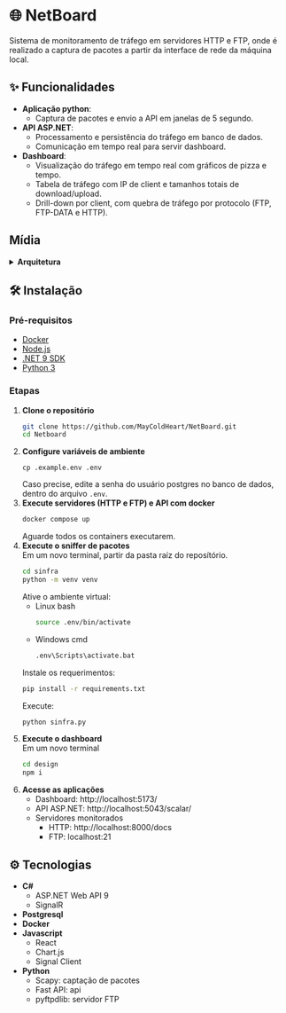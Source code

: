 # 🌐 NetBoard
Sistema de monitoramento de tráfego em servidores HTTP e FTP, onde é realizado a captura de pacotes a partir da interface de rede da máquina local.



## ✨ Funcionalidades
- **Aplicação python**: 
  - Captura de pacotes e envio a API em janelas de 5 segundo.
- **API ASP.NET**: 
  - Processamento e persistência do tráfego em banco de dados.
  - Comunicação em tempo real para servir dashboard.
- **Dashboard**:
  - Visualização do tráfego em tempo real com gráficos de pizza e tempo.
  - Tabela de tráfego com IP de client e tamanhos totais de download/upload.
  - Drill-down por client, com quebra de tráfego por protocolo (FTP, FTP-DATA e HTTP).


## Mídia
<details>
  <summary><b>Arquitetura</b></summary>
  <img width="881" height="814" alt="Arquitetura" src="https://github.com/user-attachments/assets/b720663f-0f9b-4798-9e0c-0a16e79242c3" />
</details>


## 🛠 Instalação
### Pré-requisitos
- [Docker](https://www.docker.com/get-started/)
- [Node.js](https://nodejs.org/en/download)
- [.NET 9 SDK](https://dotnet.microsoft.com/en-us/download/dotnet/9.0)
- [Python 3](https://www.python.org/downloads/)

### Etapas
1. **Clone o repositório**
    ```bash
    git clone https://github.com/MayColdHeart/NetBoard.git
    cd Netboard
    ```
2. **Configure variáveis de ambiente**
    ```
    cp .example.env .env
    ```
   Caso precise, edite a senha do usuário postgres no banco de dados, dentro do arquivo `.env`.
3. **Execute servidores (HTTP e FTP) e API com docker**
    ```bash
    docker compose up
    ```
    Aguarde todos os containers executarem.
4. **Execute o sniffer de pacotes** <br>
    Em um novo terminal, partir da pasta raíz do reposítório.
    ```bash
    cd sinfra
    python -m venv venv
    ```
    Ative o ambiente virtual:
    - Linux bash
      ```bash
      source .env/bin/activate
      ```
    - Windows cmd
      ```bash
      .env\Scripts\activate.bat
      ```
    Instale os requerimentos:
    ```bash
    pip install -r requirements.txt
    ```
    Execute:
    ```bash
    python sinfra.py
    ```
5. **Execute o dashboard** <br>
    Em um novo terminal
    ```bash
    cd design
    npm i
    ```
6. **Acesse as aplicações**
   - Dashboard: http://localhost:5173/
   - API ASP.NET: http://localhost:5043/scalar/
   - Servidores monitorados
     - HTTP: http://localhost:8000/docs
     - FTP: localhost:21


## ⚙ Tecnologias
- **C#**
  - ASP.NET Web API 9
  - SignalR
- **Postgresql**
- **Docker**
- **Javascript**
  - React
  - Chart.js
  - Signal Client
- **Python**
  - Scapy: captação de pacotes
  - Fast API: api
  - pyftpdlib: servidor FTP
